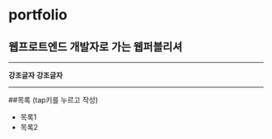 # portfolio
## 웹프로트엔드 개발자로 가는 웹퍼블리셔

---

**강조글자**
__강조글자__

---

##목록 (tap키를 누르고 작성)
  - 목록1
  - 목록2

